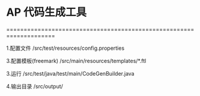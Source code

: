 # AP 代码生成工具
====================================================================

1.配置文件 /src/test/resources/config.properties

3.配置模板(freemark) /src/main/resources/templates/*.ftl

3.运行 /src/test/java/test/main/CodeGenBuilder.java

4.输出目录 /src/output/